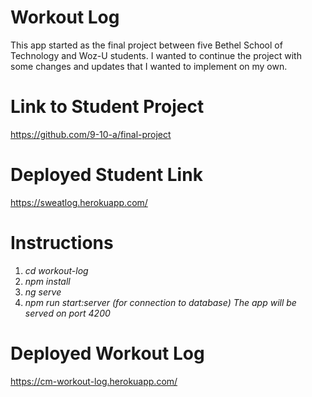 # Workout Log

This app started as the final project between five Bethel School of Technology and Woz-U students. I wanted to continue the project with some changes and updates that I wanted to implement on my own. 
# Link to Student Project
https://github.com/9-10-a/final-project

# Deployed Student Link
https://sweatlog.herokuapp.com/

# Instructions
1. _cd workout-log_
2. _npm install_
3. _ng serve_
4. _npm run start:server (for connection to database)_
   _The app will be served on port 4200_


# Deployed Workout Log
https://cm-workout-log.herokuapp.com/
